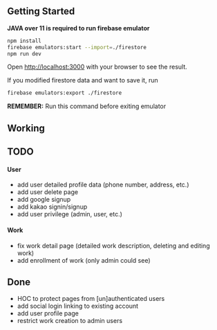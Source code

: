 ## Getting Started

**JAVA over 11 is required to run firebase emulator**

```bash
npm install
firebase emulators:start --import=./firestore
npm run dev
```

Open [http://localhost:3000](http://localhost:3000) with your browser to see the result.


If you modified firestore data and want to save it, run
```bash
firebase emulators:export ./firestore
```
**REMEMBER:** Run this command before exiting emulator

## Working

## TODO

#### User
- add user detailed profile data (phone number, address, etc.)
- add user delete page
- add google signup
- add kakao signin/signup
- add user privilege (admin, user, etc.)

#### Work
- fix work detail page (detailed work description, deleting and editing work)
- add enrollment of work (only admin could see)

## Done
- HOC to protect pages from [un]authenticated users
- add social login linking to existing account
- add user profile page
- restrict work creation to admin users
